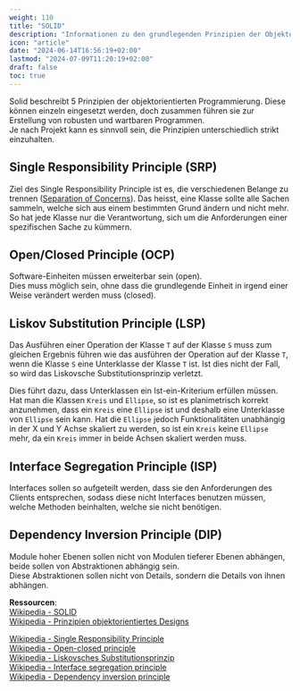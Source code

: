 ```yaml
---
weight: 110
title: "SOLID"
description: "Informationen zu den grundlegenden Prinzipien der Objektorientierten Programmierung, welche hinter dem Akronym SOLID stehen."
icon: "article"
date: "2024-06-14T16:56:19+02:00"
lastmod: "2024-07-09T11:20:19+02:00"
draft: false
toc: true
---
```


Solid beschreibt 5 Prinzipien der objektorientierten Programmierung. Diese
können einzeln eingesetzt werden, doch zusammen führen sie zur Erstellung von
robusten und wartbaren Programmen.  
Je nach Projekt kann es sinnvoll sein, die Prinzipien unterschiedlich strikt
einzuhalten.

## Single Responsibility Principle (SRP)

Ziel des Single Responsibility Principle ist es, die verschiedenen Belange zu trennen ([Separation of Concerns](https://en.wikipedia.org/wiki/Separation_of_concerns)).
Das heisst, eine Klasse sollte alle Sachen sammeln, welche sich aus einem bestimmten Grund ändern und nicht mehr.
So hat jede Klasse nur die Verantwortung, sich um die Anforderungen einer spezifischen Sache zu kümmern.

## Open/Closed Principle (OCP)

Software-Einheiten müssen erweiterbar sein (open).  
Dies muss möglich sein, ohne dass die grundlegende Einheit in irgend einer Weise
verändert werden muss (closed).

## Liskov Substitution Principle (LSP)

Das Ausführen einer Operation der Klasse `T` auf der Klasse `S` muss zum
gleichen Ergebnis führen wie das ausführen der Operation auf der Klasse `T`,
wenn die Klasse `S` eine Unterklasse der Klasse `T` ist. Ist dies nicht der
Fall, so wird das Liskovsche Substitutionsprinzip verletzt.

Dies führt dazu, dass Unterklassen ein Ist-ein-Kriterium erfüllen müssen.
Hat man die Klassen `Kreis` und `Ellipse`, so ist es planimetrisch korrekt
anzunehmen, dass ein `Kreis` eine `Ellipse` ist und deshalb eine Unterklasse von
`Ellipse` sein kann. Hat die `Ellipse` jedoch Funktionalitäten unabhängig in der X
und Y Achse skaliert zu werden, so ist ein `Kreis` keine `Ellipse` mehr, da ein
`Kreis` immer in beide Achsen skaliert werden muss.

## Interface Segregation Principle (ISP)

Interfaces sollen so aufgeteilt werden, dass sie den Anforderungen des Clients
entsprechen, sodass diese nicht Interfaces benutzen müssen, welche Methoden
beinhalten, welche sie nicht benötigen.

## Dependency Inversion Principle (DIP)

Module hoher Ebenen sollen nicht von Modulen tieferer Ebenen abhängen, beide sollen von Abstraktionen abhängig sein.  
Diese Abstraktionen sollen nicht von Details, sondern die Details von ihnen abhängen.

**Ressourcen**:  
[Wikipedia - SOLID](https://en.wikipedia.org/wiki/SOLID)  
[Wikipedia - Prinzipien objektorientiertes Designs](https://de.wikipedia.org/wiki/Prinzipien_objektorientierten_Designs#SOLID-Prinzipien)  

[Wikipedia - Single Responsibility Principle](https://de.wikipedia.org/wiki/Single-Responsibility-Prinzip)  
[Wikipedia - Open-closed principle](https://en.wikipedia.org/wiki/Open%E2%80%93closed_principle)  
[Wikipedia - Liskovsches Substitutionsprinzip](https://de.wikipedia.org/wiki/Liskovsches_Substitutionsprinzip)  
[Wikipedia - Interface segregation principle]()  
[Wikipedia - Dependency inversion principle](https://en.wikipedia.org/wiki/Dependency_inversion_principle)  
